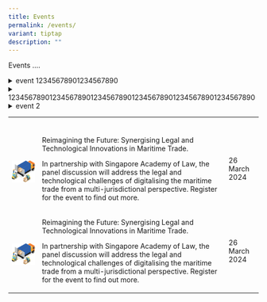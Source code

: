 ```yaml
---
title: Events
permalink: /events/
variant: tiptap
description: ""
---
```

<p>Events ....</p>
<div data-type="detailGroup" class="isomer-accordion isomer-accordion-white">
<details class="isomer-details">
<summary>event 12345678901234567890</summary>
<div data-type="detailsContent" class="isomer-details-content">
<p></p>
</div>
</details>
</div>
<div data-type="detailGroup" class="isomer-accordion isomer-accordion-white">
<details class="isomer-details">
<summary>123456789012345678901234567890123456789012345678901234567890</summary>
<div data-type="detailsContent" class="isomer-details-content">
<p>event 1 line 1</p>
<p>event 1 line 2</p>
<p></p>
<p></p>
<div class="isomer-image-wrapper">
<img style="width: 100%" height="auto" width="100%" alt="" src="/images/TechBSP.png">
</div>
<p></p>
<p></p>
<p></p>
</div>
</details>
<details class="isomer-details">
<summary>event 2</summary>
<div data-type="detailsContent" class="isomer-details-content">
<p>event 2 line 1</p>
<p>event 2 line 2</p>
</div>
</details>
</div>
<p></p>
<p></p>
<p></p>
<table>
<tbody>
<tr>
<th rowspan="1" colspan="1">
<p></p>
</th>
<th rowspan="1" colspan="1">
<p></p>
</th>
<th rowspan="1" colspan="1">
<p></p>
</th>
</tr>
<tr>
<td rowspan="1" colspan="1">
<p></p>
<div class="isomer-image-wrapper">
<img style="width: 100%" height="auto" width="100%" alt="" src="/images/TradeLogistics.png">
</div>
</td>
<td rowspan="1" colspan="1">
<p>Reimagining the Future: Synergising Legal and Technological Innovations
in Maritime Trade.</p>
<p></p>
<p>In partnership with Singapore Academy of Law, the panel discussion will
address the legal and technological challenges of digitalising the maritime
trade from a multi-jurisdictional perspective. Register for the event to
find out more.</p>
<p></p>
</td>
<td rowspan="1" colspan="1">
<p>26 March 2024</p>
</td>
</tr>
<tr>
<td rowspan="1" colspan="1">
<p></p>
<div class="isomer-image-wrapper">
<img style="width: 100%" height="auto" width="100%" alt="" src="/images/TradeLogistics.png">
</div>
</td>
<td rowspan="1" colspan="1">
<p>Reimagining the Future: Synergising Legal and Technological Innovations
in Maritime Trade.</p>
<p></p>
<p>In partnership with Singapore Academy of Law, the panel discussion will
address the legal and technological challenges of digitalising the maritime
trade from a multi-jurisdictional perspective. Register for the event to
find out more.</p>
<p></p>
</td>
<td rowspan="1" colspan="1">
<p>26 March 2024</p>
</td>
</tr>
</tbody>
</table>
<p></p>